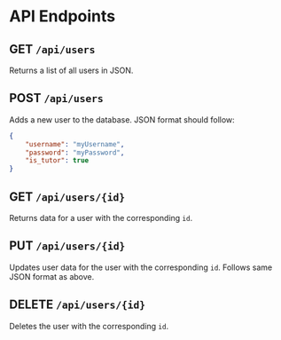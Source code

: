 # API Endpoints
## GET `/api/users`
Returns a list of all users in JSON.

## POST `/api/users`
Adds a new user to the database. JSON format should follow: 
```json
{
    "username": "myUsername",
    "password": "myPassword",
    "is_tutor": true
}
```

## GET `/api/users/{id}`
Returns data for a user with the corresponding `id`. 

## PUT `/api/users/{id}`
Updates user data for the user with the corresponding `id`. Follows same JSON format as above.

## DELETE `/api/users/{id}`
Deletes the user with the corresponding `id`.